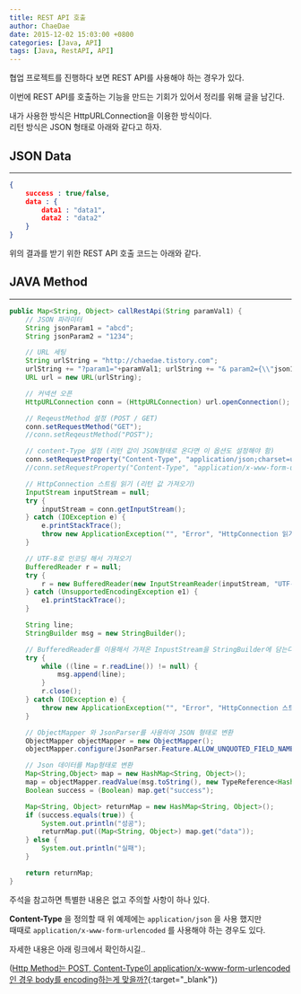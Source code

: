 ```yaml
---
title: REST API 호출
author: ChaeDae
date: 2015-12-02 15:03:00 +0800
categories: [Java, API]
tags: [Java, RestAPI, API]
---
```


협업 프로젝트를 진행하다 보면 REST API를 사용해야 하는 경우가 있다.

이번에 REST API를 호출하는 기능을 만드는 기회가 있어서 정리를 위해 글을 남긴다.

내가 사용한 방식은 HttpURLConnection을 이용한 방식이다.  
리턴 방식은 JSON 형태로 아래와 같다고 하자.

## JSON Data
---

```json
{ 
    success : true/false, 
    data : { 
        data1 : "data1", 
        data2 : "data2" 
    } 
}
```

위의 결과를 받기 위한 REST API 호출 코드는 아래와 같다.

## JAVA Method
---

```java
public Map<String, Object> callRestApi(String paramVal1) { 
    // JSON 파라미터 
    String jsonParam1 = "abcd"; 
    String jsonParam2 = "1234"; 

    // URL 세팅 
    String urlString = "http://chaedae.tistory.com"; 
    urlString += "?param1="+paramVal1; urlString += "& param2={\\"json1\\":"+jsonParam1+",\\"json2\\":"+jsonParam2+"}"; 
    URL url = new URL(urlString); 

    // 커넥션 오픈 
    HttpURLConnection conn = (HttpURLConnection) url.openConnection(); 

    // ReqeustMethod 설정 (POST / GET) 
    conn.setRequestMethod("GET"); 
    //conn.setReqeustMethod("POST"); 

    // content-Type 설정 (리턴 값이 JSON형태로 온다면 이 옵션도 설정해야 함) 
    conn.setRequestProperty("Content-Type", "application/json;charset=utf-8"); 
    //conn.setRequestProperty("Content-Type", "application/x-www-form-urlencoded;charset=utf-8"); 

    // HttpConnection 스트림 읽기 (리턴 값 가져오기) 
    InputStream inputStream = null; 
    try { 
        inputStream = conn.getInputStream(); 
    } catch (IOException e) { 
        e.printStackTrace(); 
        throw new ApplicationException("", "Error", "HttpConnection 읽기 스트림 획득에 실패했습니다.", ""); 
    } 

    // UTF-8로 인코딩 해서 가져오기 
    BufferedReader r = null; 
    try { 
        r = new BufferedReader(new InputStreamReader(inputStream, "UTF-8")); 
    } catch (UnsupportedEncodingException e1) { 
        e1.printStackTrace(); 
    } 

    String line; 
    StringBuilder msg = new StringBuilder(); 

    // BufferedReader를 이용해서 가져온 InpustStream을 StringBuilder에 담는다. 
    try { 
        while ((line = r.readLine()) != null) {
            msg.append(line); 
        }
        r.close(); 
    } catch (IOException e) { 
        throw new ApplicationException("", "Error", "HttpConnection 스트림 읽기에 실패했습니다.", ""); 
    } 

    // ObjectMapper 와 JsonParser를 사용하여 JSON 형태로 변환 
    ObjectMapper objectMapper = new ObjectMapper(); 
    objectMapper.configure(JsonParser.Feature.ALLOW_UNQUOTED_FIELD_NAMES, true);

    // Json 데이터를 Map형태로 변환 
    Map<String,Object> map = new HashMap<String, Object>(); 
    map = objectMapper.readValue(msg.toString(), new TypeReference<HashMap<String, Object>>(){}); 
    Boolean success = (Boolean) map.get("success"); 

    Map<String, Object> returnMap = new HashMap<String, Object>(); 
    if (success.equals(true)) { 
        System.out.println("성공"); 
        returnMap.put((Map<String, Object>) map.get("data")); 
    } else { 
        System.out.println("실패"); 
    } 

    return returnMap; 
}
```

주석을 참고하면 특별한 내용은 없고 주의할 사항이 하나 있다.  
  
  
**Content-Type** 을 정의할 때 위 예제에는 `application/json` 을 사용 했지만  
때때로 `application/x-www-form-urlencoded` 를 사용해야 하는 경우도 있다.  
  
  
자세한 내용은 아래 링크에서 확인하시길..

([Http Method는 POST, Content-Type이 application/x-www-form-urlencoded인 경우 body를 encoding하는게 맞을까?](https://gist.github.com/jays1204/703297eb0da1facdc454){:target="_blank"})
